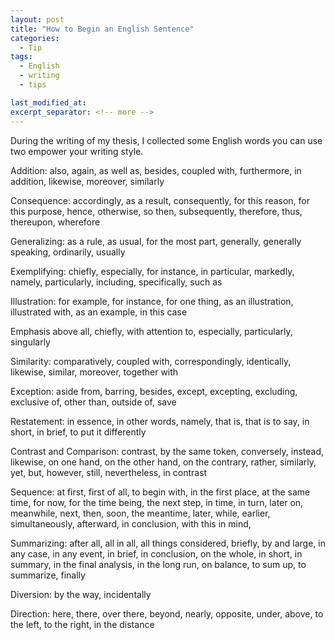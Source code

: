 ```yaml
---
layout: post
title: "How to Begin an English Sentence"
categories:
  - Tip
tags:
  - English
  - writing
  - tips

last_modified_at:
excerpt_separator: <!-- more -->
---
```


During the writing of my thesis, I collected some English words you can use two empower your writing style.

<!-- more -->

Addition:
also, again, as well as, besides, coupled with, furthermore, in addition, likewise, moreover, similarly

Consequence:
accordingly, as a result, consequently, for this reason, for this purpose,
hence, otherwise, so then, subsequently, therefore, thus, thereupon, wherefore

Generalizing:
as a rule, as usual, for the most part,
generally, generally speaking, ordinarily, usually

Exemplifying:
chiefly, especially, for instance, in particular, markedly, namely,
particularly, including, specifically, such as

Illustration:
for example, for instance, for one thing, as an illustration,
illustrated with, as an example, in this case

Emphasis
above all, chiefly, with attention to, especially, particularly, singularly

Similarity:
comparatively, coupled with, correspondingly, identically, likewise, similar, moreover, together with

Exception:
aside from, barring, besides, except, excepting, excluding, exclusive of, other than, outside of, save

Restatement:
in essence, in other words, namely, that is, that is to say,
in short, in brief, to put it differently

Contrast and Comparison:
contrast, by the same token, conversely, instead, likewise,
on one hand, on the other hand, on the contrary, rather,
similarly, yet, but, however, still, nevertheless, in contrast

Sequence:
at first, first of all, to begin with, in the first place, at the same time,
for now, for the time being, the next step, in time, in turn, later on,
meanwhile, next, then, soon, the meantime, later, while, earlier,
simultaneously, afterward, in conclusion, with this in mind,

Summarizing:
after all, all in all, all things considered, briefly, by and large, in any case, in any event,
in brief, in conclusion, on the whole, in short, in summary, in the final analysis,
in the long run, on balance, to sum up, to summarize, finally

Diversion:
by the way, incidentally

Direction:
here, there, over there, beyond, nearly, opposite, under, above,
to the left, to the right, in the distance